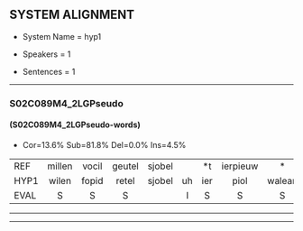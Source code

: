 
## SYSTEM ALIGNMENT

- System Name = hyp1

- Speakers = 1

- Sentences = 1

---

### S02C089M4_2LGPseudo

#### (S02C089M4_2LGPseudo-words)

- Cor=13.6%	Sub=81.8%	Del=0.0%	Ins=4.5%

|  |  |  |  |  |  |  |  |  |  |  |  |  |  |  |  |  |  |  |  |  |  |  |  |  |  |  |  |  |  |  |  |  |  |  |  |  |  |  |  |  |  |  |  |  |
|:--- |:---:|:---:|:---:|:---:|:---:|:---:|:---:|:---:|:---:|:---:|:---:|:---:|:---:|:---:|:---:|:---:|:---:|:---:|:---:|:---:|:---:|:---:|:---:|:---:|:---:|:---:|:---:|:---:|:---:|:---:|:---:|:---:|:---:|:---:|:---:|:---:|:---:|:---:|:---:|:---:|:---:|:---:|:---:|:---:|
| REF | millen | vocil | geutel | sjobel |  | *t | ierpieuw | * | erke | haweel | saarweng | * | gevicht | eemde | bepoud | orstalk | veten | gefouw | vurpaand | nizung | * | kneurem | vawaai | strellen |  | zwieten | foetbans | oonste | muider | * | * | prilsood | vloender | milste | veurder | kloeien | ulen | orponk | * | ijpo | menuur | spreikje | hiffreeuw | wooien |
| HYP1 | wilen | fopid | retel | sjobel | uh | ier | piol | walean | erke | hawel | sarwing | gevecht | gevicht | imder | mepout | orstolk | vetl | gefal | fverpend | nesuum | vi | nern | vawai | strellen | sweeten | fuuntbans | onse | muder | genten | schild | stach | brilsort | vlunder | ilste | verer | loen | uden | orponk | schoddig | eppel | menuur | spraken | hifreel | woion |
| EVAL | S | S | S |  | I | S | S | S |  | S | S | S |  | S | S | S | S | S | S | S | S | S | S |  | I | S | S | S | S | S | S | S | S | S | S | S | S |  | S | S |  | S | S | S |
---

---
